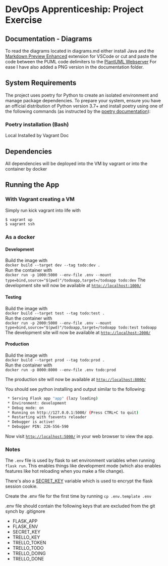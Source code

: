 # DevOps Apprenticeship: Project Exercise

## Documentation - Diagrams

To read the diagrams located in diagrams.md either install Java and  the [Markdown Preview Enhanced](https://github.com/shd101wyy/vscode-markdown-preview-enhanced) extension for VSCode or cut and paste the code between the PUML code delimiters to the [PlantUML Webserver](http://www.plantuml.com/plantuml/uml/SyfFKj2rKt3CoKnELR1Io4ZDoSa70000)
For ease I have also added a PNG version in the documentation folder.

## System Requirements

The project uses poetry for Python to create an isolated environment and manage package dependencies. To prepare your system, ensure you have an official distribution of Python version 3.7+ and install poetry using one of the following commands (as instructed by the [poetry documentation](https://python-poetry.org/docs/#system-requirements)):

### Poetry installation (Bash)

Local
Installed by Vagrant
Doc

## Dependencies

All dependencies will be deployed into the VM by vagrant or into the container by docker

## Running the App

### With Vagrant creating a VM

Simply run kick vagrant into life with

``` bash
$ vagrant up
$ vagrant ssh
```

### As a docker

#### Development

Build the image with  
`docker build --target dev --tag todo:dev .`  
Run the container with  
`docker run -p 1000:5000 --env-file .env --mount type=bind,source="$(pwd)"/todoapp,target=/todoapp todo:dev`
The development site will now be available at [`http://localhost:1000/`](http://localhost:9000/)

#### Testing

Build the image with  
`docker build --target test --tag todo:test .`  
Run the container with  
`docker run -p 2000:5000 --env-file .env --mount type=bind,source="$(pwd)"/todoapp,target=/todoapp todo:test todoapp`
The development site will now be available at [`http://localhost:2000/`](http://localhost:9000/)

#### Production

Build the image with  
`docker build --target prod --tag todo:prod .`  
Run the container with  
`docker run -p 8000:8000 --env-file .env todo:prod`

The production site will now be available at [`http://localhost:8000/`](http://localhost:8000/)

You should see python installing and output similar to the following:

```bash
 * Serving Flask app "app" (lazy loading)
 * Environment: development
 * Debug mode: on
 * Running on http://127.0.0.1:5000/ (Press CTRL+C to quit)
 * Restarting with fsevents reloader
 * Debugger is active!
 * Debugger PIN: 226-556-590
```

Now visit [`http://localhost:5000/`](http://localhost:5000/) in your web browser to view the app.

### Notes

The `.env` file is used by flask to set environment variables when running `flask run`. This enables things like development mode (which also enables features like hot reloading when you make a file change).

There's also a [SECRET_KEY](https://flask.palletsprojects.com/en/1.1.x/config/#SECRET_KEY) variable which is used to encrypt the flask session cookie.

Create the .env file for the first time by running `cp .env.template .env`

.env file should contain the following keys that are excluded from the git synch by .gitignore
 
 - FLASK_APP
 - FLASK_ENV
 - SECRET_KEY
 - TRELLO_KEY
 - TRELLO_TOKEN
 - TRELLO_TODO
 - TRELLO_DOING
 - TRELLO_DONE


